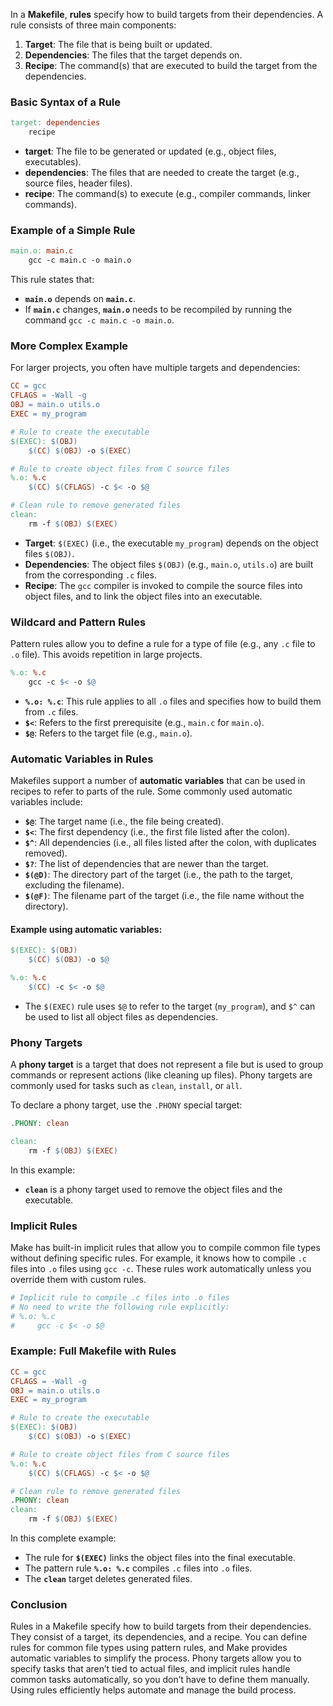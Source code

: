 In a **Makefile**, **rules** specify how to build targets from their dependencies. A rule consists of three main components:

1. **Target**: The file that is being built or updated.
2. **Dependencies**: The files that the target depends on.
3. **Recipe**: The command(s) that are executed to build the target from the dependencies.

### Basic Syntax of a Rule

```makefile
target: dependencies
    recipe
```

- **target**: The file to be generated or updated (e.g., object files, executables).
- **dependencies**: The files that are needed to create the target (e.g., source files, header files).
- **recipe**: The command(s) to execute (e.g., compiler commands, linker commands).

### Example of a Simple Rule

```makefile
main.o: main.c
    gcc -c main.c -o main.o
```

This rule states that:
- **`main.o`** depends on **`main.c`**.
- If **`main.c`** changes, **`main.o`** needs to be recompiled by running the command `gcc -c main.c -o main.o`.

### More Complex Example

For larger projects, you often have multiple targets and dependencies:

```makefile
CC = gcc
CFLAGS = -Wall -g
OBJ = main.o utils.o
EXEC = my_program

# Rule to create the executable
$(EXEC): $(OBJ)
    $(CC) $(OBJ) -o $(EXEC)

# Rule to create object files from C source files
%.o: %.c
    $(CC) $(CFLAGS) -c $< -o $@

# Clean rule to remove generated files
clean:
    rm -f $(OBJ) $(EXEC)
```

- **Target**: `$(EXEC)` (i.e., the executable `my_program`) depends on the object files `$(OBJ)`.
- **Dependencies**: The object files `$(OBJ)` (e.g., `main.o`, `utils.o`) are built from the corresponding `.c` files.
- **Recipe**: The `gcc` compiler is invoked to compile the source files into object files, and to link the object files into an executable.

### Wildcard and Pattern Rules

Pattern rules allow you to define a rule for a type of file (e.g., any `.c` file to `.o` file). This avoids repetition in large projects.

```makefile
%.o: %.c
    gcc -c $< -o $@
```

- **`%.o: %.c`**: This rule applies to all `.o` files and specifies how to build them from `.c` files.
- **`$<`**: Refers to the first prerequisite (e.g., `main.c` for `main.o`).
- **`$@`**: Refers to the target file (e.g., `main.o`).

### Automatic Variables in Rules

Makefiles support a number of **automatic variables** that can be used in recipes to refer to parts of the rule. Some commonly used automatic variables include:

- **`$@`**: The target name (i.e., the file being created).
- **`$<`**: The first dependency (i.e., the first file listed after the colon).
- **`$^`**: All dependencies (i.e., all files listed after the colon, with duplicates removed).
- **`$?`**: The list of dependencies that are newer than the target.
- **`$(@D)`**: The directory part of the target (i.e., the path to the target, excluding the filename).
- **`$(@F)`**: The filename part of the target (i.e., the file name without the directory).

#### Example using automatic variables:

```makefile
$(EXEC): $(OBJ)
    $(CC) $(OBJ) -o $@

%.o: %.c
    $(CC) -c $< -o $@
```

- The `$(EXEC)` rule uses `$@` to refer to the target (`my_program`), and `$^` can be used to list all object files as dependencies.

### Phony Targets

A **phony target** is a target that does not represent a file but is used to group commands or represent actions (like cleaning up files). Phony targets are commonly used for tasks such as `clean`, `install`, or `all`.

To declare a phony target, use the `.PHONY` special target:

```makefile
.PHONY: clean

clean:
    rm -f $(OBJ) $(EXEC)
```

In this example:
- **`clean`** is a phony target used to remove the object files and the executable.

### Implicit Rules

Make has built-in implicit rules that allow you to compile common file types without defining specific rules. For example, it knows how to compile `.c` files into `.o` files using `gcc -c`. These rules work automatically unless you override them with custom rules.

```makefile
# Implicit rule to compile .c files into .o files
# No need to write the following rule explicitly:
# %.o: %.c
#     gcc -c $< -o $@
```

### Example: Full Makefile with Rules

```makefile
CC = gcc
CFLAGS = -Wall -g
OBJ = main.o utils.o
EXEC = my_program

# Rule to create the executable
$(EXEC): $(OBJ)
    $(CC) $(OBJ) -o $(EXEC)

# Rule to create object files from C source files
%.o: %.c
    $(CC) $(CFLAGS) -c $< -o $@

# Clean rule to remove generated files
.PHONY: clean
clean:
    rm -f $(OBJ) $(EXEC)
```

In this complete example:
- The rule for **`$(EXEC)`** links the object files into the final executable.
- The pattern rule **`%.o: %.c`** compiles `.c` files into `.o` files.
- The **`clean`** target deletes generated files.

### Conclusion

Rules in a Makefile specify how to build targets from their dependencies. They consist of a target, its dependencies, and a recipe. You can define rules for common file types using pattern rules, and Make provides automatic variables to simplify the process. Phony targets allow you to specify tasks that aren’t tied to actual files, and implicit rules handle common tasks automatically, so you don’t have to define them manually. Using rules efficiently helps automate and manage the build process.
